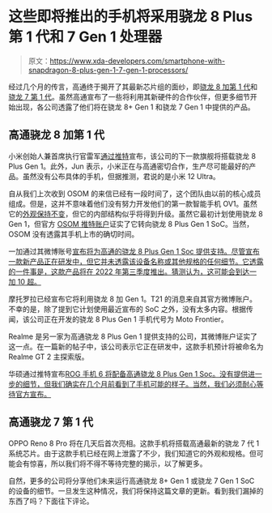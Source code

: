 # 这些即将推出的手机将采用骁龙 8 Plus 第 1 代和 7 Gen 1 处理器

> 原文：<https://www.xda-developers.com/smartphone-with-snapdragon-8-plus-gen-1-7-gen-1-processors/>

经过几个月的传言，高通终于揭开了其最新芯片组的面纱，即[骁龙 8 加第 1 代](https://www.xda-developers.com/qualcomm-snapdragon-8-plus-gen-1/)和[骁龙 7 第 1 代](https://www.xda-developers.com/qualcomm-snapdragon-7-gen-1/)。虽然高通宣布了一些将利用其新硬件的合作伙伴，但更多细节开始出现，各公司透露了他们将在骁龙 8+ Gen 1 和骁龙 7 Gen 1 中提供的产品。

## 高通骁龙 8 加第 1 代

小米创始人兼首席执行官雷军[通过推特](https://twitter.com/leijun/status/1527627345032400899)宣布，该公司的下一款旗舰将搭载骁龙 8 Plus Gen 1。此外，Jun 表示，小米正在与高通密切合作，生产尽可能最好的产品。虽然没有公布具体的手机，但据推测，君说的是小米 12 Ultra。

自从我们上次收到 OSOM 的来信已经有一段时间了，这个团队由以前的核心成员组成。但是，这并不意味着他们没有努力开发他们的第一款智能手机 OV1。虽然它的[外观保持不变](https://www.xda-developers.com/osom-ov1/)，但它的内部结构似乎将得到升级。虽然它最初计划使用骁龙 8 Gen 1，但官方 [OSOM 推特账户](https://twitter.com/OsomPrivacy/status/1527633192701788161)证实了它转向骁龙 8 Plus Gen 1 SoC。当然，OSOM 没有透露其手机上市的确切时间。

一加通过其微博账号[宣布将为高通的骁龙 8 Plus Gen 1 Soc 提供支持。尽管宣布一款新产品正在研发中，但它并未透露该设备名称或其他规格的任何细节。它透露的一件事是，这款产品将在 2022 年第三季度推出。猜测认为，这可能会到达一加 10 超。](https://weibo.com/3871046669/LtUVepdwO)

摩托罗拉已经宣布它将利用骁龙 8 加 Gen 1。T21 的消息来自其官方微博账户。不幸的是，除了提到它计划使用最近宣布的 SoC 之外，没有太多内容。根据传闻，该公司正在开发的骁龙 8 Plus Gen 1 手机代号为 Moto Frontier。

Realme 是另一家为高通骁龙 8 Plus Gen 1 提供支持的公司，其微博账户证实了这一点。在一篇新的帖子中，该公司表示它正在研发中，这款手机预计将被命名为 Realme GT 2 主探索版。

华硕通过推特宣布[ROG 手机 6 将配备高通骁龙 8 Plus Gen 1 Soc。没有提供进一步的细节，但我们确实在几个月前看到了](https://twitter.com/ASUS_ROG/status/1527635263526010880)[手机可能的样子。当然，我们必须耐心等待官方宣布。](https://www.xda-developers.com/zenfone-9-rog-phone-6-design-leak/)

## 高通骁龙 7 第 1 代

OPPO Reno 8 Pro 将在几天后首次亮相。这款手机将搭载高通最新的骁龙 7 代 1 系统芯片。由于这款手机已经在网上泄露了不少，我们知道它的外观和规格。但可能会有惊喜，所以我们将不得不等待完整的揭示，以了解更多。

自然，更多的公司将分享他们未来运行高通骁龙 8+ Gen 1 或骁龙 7 Gen 1 SoC 的设备的细节。一旦发生这种情况，我们将保持这篇文章的更新。看到我们漏掉的东西了吗？下面往下评论。